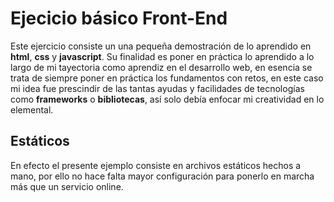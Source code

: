 # __Ejecicio básico Front-End__

 Este ejercicio consiste un una pequeña demostración de lo aprendido en __html__, __css__ y __javascript__. Su finalidad es poner en práctica lo aprendido a lo largo de mi tayectoria como aprendiz en el desarrollo web, en esencia se trata de siempre poner en práctica los fundamentos con retos, en este caso mi idea fue prescindir de las tantas ayudas y facilidades de tecnologías como __frameworks__ o __bibliotecas__, así solo debía enfocar mi creatividad en lo elemental.

## __Estáticos__
En efecto el presente ejemplo consiste en archivos estáticos hechos a mano, por ello no hace falta mayor configuración para ponerlo en marcha más que un servicio online.
